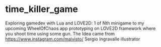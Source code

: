 # time_killer_game
Exploring gamedev with Lua and LOVE2D:
 1 of Nth minigame to my upcoming WheelOfChaos app prototyping on LOVE2D framework where you shoot time using some gun. 
 The Idea came from https://www.instagram.com/maivisto/ Sergio Ingravalle illustrator
